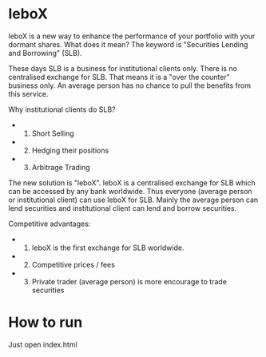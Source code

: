 # leboX

leboX is a new way to enhance the performance of your portfolio with your dormant shares. What does it mean? The keyword is "Securities Lending and Borrowing" (SLB).

These days SLB is a business for institutional clients only. There is no centralised exchange for SLB. That means it is a "over the counter" business only. An average person has no chance to pull the benefits from this service.

Why institutional clients do SLB?
* 1. Short Selling
* 2. Hedging their positions
* 3. Arbitrage Trading

The new solution is "leboX".
leboX is a centralised exchange for SLB which can be accessed by any bank worldwide. Thus everyone (average person or institutional client) can use leboX for SLB. Mainly the average person can lend securities and institutional client can lend and borrow securities.

Competitive advantages:
* 1. leboX is the first exchange for SLB worldwide.
* 2. Competitive prices / fees
* 3. Private trader (average person) is more encourage to trade securities

# How to run
Just open index.html
